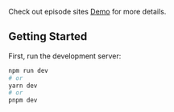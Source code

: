 Check out episode sites [Demo](https://gman.io/project-a) for more details.

## Getting Started

First, run the development server:

```bash
npm run dev
# or
yarn dev
# or
pnpm dev
```
